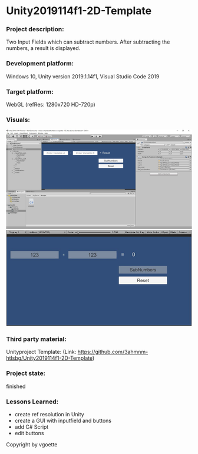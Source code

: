 # Unity2019114f1-2D-Template

### Project description: 
Two Input Fields which can subtract numbers. After subtracting the numbers, a result is displayed.

### Development platform: 
Windows 10, Unity version 2019.1.14f1, Visual Studio Code 2019

### Target platform: 
WebGL (refRes: 1280x720 HD-720p)

### Visuals: 
<div>
    <img src="Screenshots/screenshot.JPG">
    <img src="Screenshots/screenshot2.JPG">
</div>

### Third party material: 
Unityproject Template: (Link: https://github.com/3ahmnm-htlsbg/Unity2019114f1-2D-Template)

### Project state: 
finished

### Lessons Learned: 
- create ref resolution in Unity
- create a GUI with inputfield and buttons
- add C# Script
- edit buttons

Copyright by vgoette